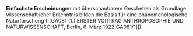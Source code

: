 
**Einfachste Erscheinungen** mit überschaubarem Geschehen als Grundlage wissenschaftlicher Erkenntnis bilden die Basis für eine phänomenologische Naturforschung ([[GA081 (1.) ERSTER VORTRAG ANTHROPOSOPHIE UND NATURWISSENSCHAFT, Berlin, 6. März 1922|GA081/1]]).

